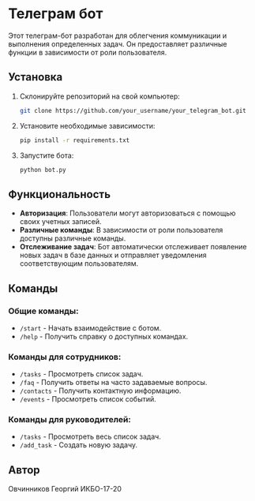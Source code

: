 # Телеграм бот

Этот телеграм-бот разработан для облегчения коммуникации и выполнения определенных задач. Он предоставляет различные функции в зависимости от роли пользователя.

## Установка

1. Склонируйте репозиторий на свой компьютер:

    ```bash
    git clone https://github.com/your_username/your_telegram_bot.git
    ```

2. Установите необходимые зависимости:

    ```bash
    pip install -r requirements.txt
    ```

3. Запустите бота:

    ```bash
    python bot.py
    ```

## Функциональность

- **Авторизация**: Пользователи могут авторизоваться с помощью своих учетных записей.
- **Различные команды**: В зависимости от роли пользователя доступны различные команды.
- **Отслеживание задач**: Бот автоматически отслеживает появление новых задач в базе данных и отправляет уведомления соответствующим пользователям.

## Команды

### Общие команды:

- `/start` - Начать взаимодействие с ботом.
- `/help` - Получить справку о доступных командах.

### Команды для сотрудников:

- `/tasks` - Просмотреть список задач.
- `/faq` - Получить ответы на часто задаваемые вопросы.
- `/contacts` - Получить контактную информацию.
- `/events` - Просмотреть список событий.

### Команды для руководителей:

- `/tasks` - Просмотреть весь список задач.
- `/add_task` - Создать новую задачу.

## Автор

Овчинников Георгий ИКБО-17-20 


